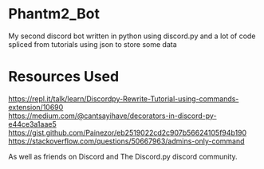 # Phantm2_Bot
My second discord bot written in python using discord.py and a lot of code spliced from tutorials using json to store some data
  
    
    
# Resources Used  
https://repl.it/talk/learn/Discordpy-Rewrite-Tutorial-using-commands-extension/10690  
https://medium.com/@cantsayihave/decorators-in-discord-py-e44ce3a1aae5  
https://gist.github.com/Painezor/eb2519022cd2c907b56624105f94b190  
https://stackoverflow.com/questions/50667963/admins-only-command  
  
  
As well as friends on Discord and The Discord.py discord community.
